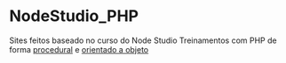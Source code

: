 # NodeStudio_PHP
Sites feitos baseado no curso do Node Studio Treinamentos com PHP de forma [procedural](https://www.youtube.com/watch?v=TsmagMpNVAc) e [orientado a objeto](https://www.youtube.com/watch?v=HKBfwqQzm84)
